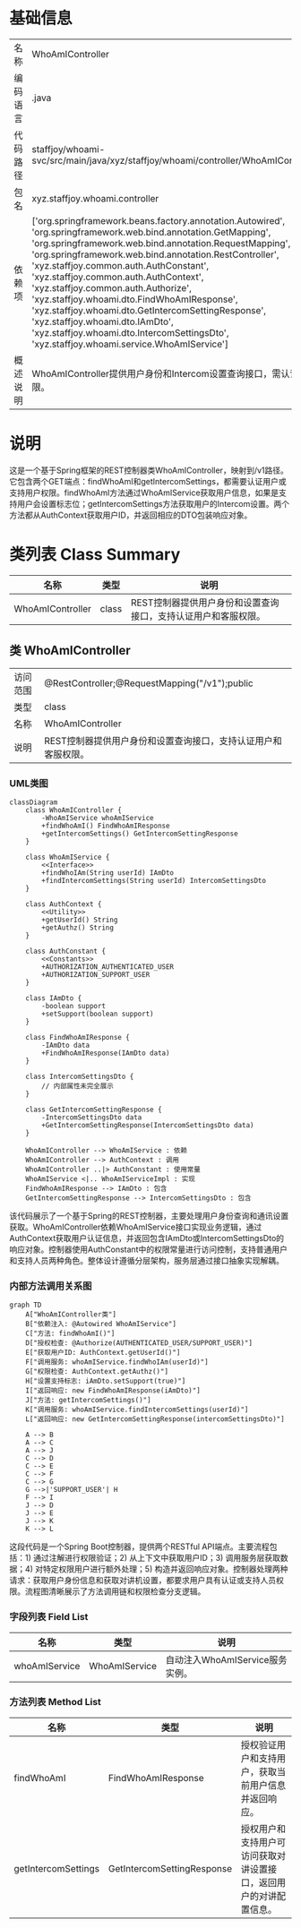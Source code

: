 # 基础信息

|      |      |
|------|------|
| 名称 | WhoAmIController |
| 编码语言 | .java |
| 代码路径 | staffjoy/whoami-svc/src/main/java/xyz/staffjoy/whoami/controller/WhoAmIController.java |
| 包名 | xyz.staffjoy.whoami.controller |
| 依赖项 | ['org.springframework.beans.factory.annotation.Autowired', 'org.springframework.web.bind.annotation.GetMapping', 'org.springframework.web.bind.annotation.RequestMapping', 'org.springframework.web.bind.annotation.RestController', 'xyz.staffjoy.common.auth.AuthConstant', 'xyz.staffjoy.common.auth.AuthContext', 'xyz.staffjoy.common.auth.Authorize', 'xyz.staffjoy.whoami.dto.FindWhoAmIResponse', 'xyz.staffjoy.whoami.dto.GetIntercomSettingResponse', 'xyz.staffjoy.whoami.dto.IAmDto', 'xyz.staffjoy.whoami.dto.IntercomSettingsDto', 'xyz.staffjoy.whoami.service.WhoAmIService'] |
| 概述说明 | WhoAmIController提供用户身份和Intercom设置查询接口，需认证或支持权限。 |

# 说明

这是一个基于Spring框架的REST控制器类WhoAmIController，映射到/v1路径。它包含两个GET端点：findWhoAmI和getIntercomSettings，都需要认证用户或支持用户权限。findWhoAmI方法通过WhoAmIService获取用户信息，如果是支持用户会设置标志位；getIntercomSettings方法获取用户的Intercom设置。两个方法都从AuthContext获取用户ID，并返回相应的DTO包装响应对象。

# 类列表 Class Summary

| 名称   | 类型  | 说明 |
|-------|------|-------------|
| WhoAmIController | class | REST控制器提供用户身份和设置查询接口，支持认证用户和客服权限。 |



## 类 WhoAmIController

|      |      |
|------|------|
| 访问范围 | @RestController;@RequestMapping("/v1");public |
| 类型 | class |
| 名称 | WhoAmIController |
| 说明 | REST控制器提供用户身份和设置查询接口，支持认证用户和客服权限。 |


### UML类图

```mermaid
classDiagram
    class WhoAmIController {
        -WhoAmIService whoAmIService
        +findWhoAmI() FindWhoAmIResponse
        +getIntercomSettings() GetIntercomSettingResponse
    }

    class WhoAmIService {
        <<Interface>>
        +findWhoIAm(String userId) IAmDto
        +findIntercomSettings(String userId) IntercomSettingsDto
    }

    class AuthContext {
        <<Utility>>
        +getUserId() String
        +getAuthz() String
    }

    class AuthConstant {
        <<Constants>>
        +AUTHORIZATION_AUTHENTICATED_USER
        +AUTHORIZATION_SUPPORT_USER
    }

    class IAmDto {
        -boolean support
        +setSupport(boolean support)
    }

    class FindWhoAmIResponse {
        -IAmDto data
        +FindWhoAmIResponse(IAmDto data)
    }

    class IntercomSettingsDto {
        // 内部属性未完全展示
    }

    class GetIntercomSettingResponse {
        -IntercomSettingsDto data
        +GetIntercomSettingResponse(IntercomSettingsDto data)
    }

    WhoAmIController --> WhoAmIService : 依赖
    WhoAmIController --> AuthContext : 调用
    WhoAmIController ..|> AuthConstant : 使用常量
    WhoAmIService <|.. WhoAmIServiceImpl : 实现
    FindWhoAmIResponse --> IAmDto : 包含
    GetIntercomSettingResponse --> IntercomSettingsDto : 包含
```

该代码展示了一个基于Spring的REST控制器，主要处理用户身份查询和通讯设置获取。WhoAmIController依赖WhoAmIService接口实现业务逻辑，通过AuthContext获取用户认证信息，并返回包含IAmDto或IntercomSettingsDto的响应对象。控制器使用AuthConstant中的权限常量进行访问控制，支持普通用户和支持人员两种角色。整体设计遵循分层架构，服务层通过接口抽象实现解耦。


### 内部方法调用关系图

```mermaid
graph TD
    A["WhoAmIController类"]
    B["依赖注入: @Autowired WhoAmIService"]
    C["方法: findWhoAmI()"]
    D["授权检查: @Authorize(AUTHENTICATED_USER/SUPPORT_USER)"]
    E["获取用户ID: AuthContext.getUserId()"]
    F["调用服务: whoAmIService.findWhoIAm(userId)"]
    G["权限检查: AuthContext.getAuthz()"]
    H["设置支持标志: iAmDto.setSupport(true)"]
    I["返回响应: new FindWhoAmIResponse(iAmDto)"]
    J["方法: getIntercomSettings()"]
    K["调用服务: whoAmIService.findIntercomSettings(userId)"]
    L["返回响应: new GetIntercomSettingResponse(intercomSettingsDto)"]

    A --> B
    A --> C
    A --> J
    C --> D
    C --> E
    C --> F
    C --> G
    G -->|'SUPPORT_USER'| H
    F --> I
    J --> D
    J --> E
    J --> K
    K --> L
```

这段代码是一个Spring Boot控制器，提供两个RESTful API端点。主要流程包括：1) 通过注解进行权限验证；2) 从上下文中获取用户ID；3) 调用服务层获取数据；4) 对特定权限用户进行额外处理；5) 构造并返回响应对象。控制器处理两种请求：获取用户身份信息和获取对讲机设置，都要求用户具有认证或支持人员权限。流程图清晰展示了方法调用链和权限检查分支逻辑。

### 字段列表 Field List

| 名称  | 类型  | 说明 |
|-------|-------|------|
| whoAmIService | WhoAmIService | 自动注入WhoAmIService服务实例。 |

### 方法列表 Method List

| 名称  | 类型  | 说明 |
|-------|-------|------|
| findWhoAmI | FindWhoAmIResponse | 授权验证用户和支持用户，获取当前用户信息并返回响应。 |
| getIntercomSettings | GetIntercomSettingResponse | 授权用户和支持用户可访问获取对讲设置接口，返回用户的对讲配置信息。 |




